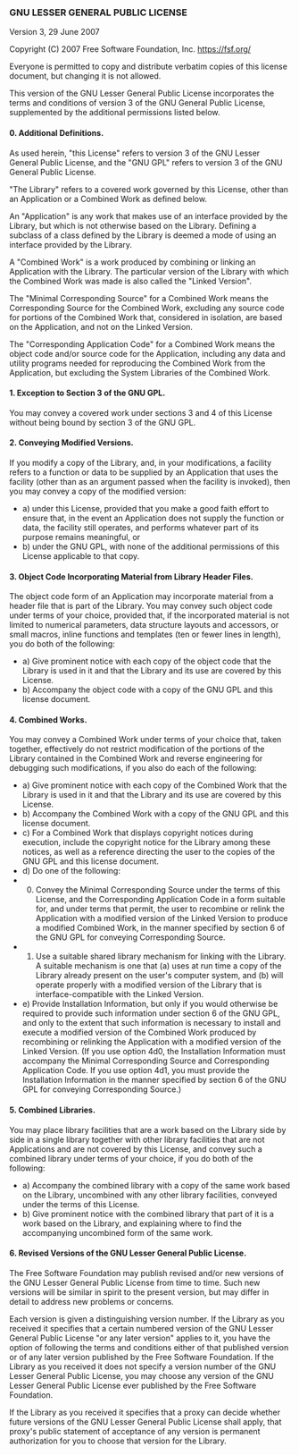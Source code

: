 ### GNU LESSER GENERAL PUBLIC LICENSE

Version 3, 29 June 2007

Copyright (C) 2007 Free Software Foundation, Inc.
<https://fsf.org/>

Everyone is permitted to copy and distribute verbatim copies of this license document, but changing it is not allowed.

This version of the GNU Lesser General Public License incorporates the terms and conditions of version 3 of the GNU
General Public License, supplemented by the additional permissions listed below.

#### 0. Additional Definitions.

As used herein, "this License" refers to version 3 of the GNU Lesser General Public License, and the "GNU GPL" refers to
version 3 of the GNU General Public License.

"The Library" refers to a covered work governed by this License, other than an Application or a Combined Work as defined
below.

An "Application" is any work that makes use of an interface provided by the Library, but which is not otherwise based on
the Library. Defining a subclass of a class defined by the Library is deemed a mode of using an interface provided by
the Library.

A "Combined Work" is a work produced by combining or linking an Application with the Library. The particular version of
the Library with which the Combined Work was made is also called the "Linked Version".

The "Minimal Corresponding Source" for a Combined Work means the Corresponding Source for the Combined Work, excluding
any source code for portions of the Combined Work that, considered in isolation, are based on the Application, and not
on the Linked Version.

The "Corresponding Application Code" for a Combined Work means the object code and/or source code for the Application,
including any data and utility programs needed for reproducing the Combined Work from the Application, but excluding the
System Libraries of the Combined Work.

#### 1. Exception to Section 3 of the GNU GPL.

You may convey a covered work under sections 3 and 4 of this License without being bound by section 3 of the GNU GPL.

#### 2. Conveying Modified Versions.

If you modify a copy of the Library, and, in your modifications, a facility refers to a function or data to be supplied
by an Application that uses the facility (other than as an argument passed when the facility is invoked), then you may
convey a copy of the modified version:

- a) under this License, provided that you make a good faith effort to ensure that, in the event an Application does not
  supply the function or data, the facility still operates, and performs whatever part of its purpose remains
  meaningful, or
- b) under the GNU GPL, with none of the additional permissions of this License applicable to that copy.

#### 3. Object Code Incorporating Material from Library Header Files.

The object code form of an Application may incorporate material from a header file that is part of the Library. You may
convey such object code under terms of your choice, provided that, if the incorporated material is not limited to
numerical parameters, data structure layouts and accessors, or small macros, inline functions and templates
(ten or fewer lines in length), you do both of the following:

- a) Give prominent notice with each copy of the object code that the Library is used in it and that the Library and its
  use are covered by this License.
- b) Accompany the object code with a copy of the GNU GPL and this license document.

#### 4. Combined Works.

You may convey a Combined Work under terms of your choice that, taken together, effectively do not restrict modification
of the portions of the Library contained in the Combined Work and reverse engineering for debugging such modifications,
if you also do each of the following:

- a) Give prominent notice with each copy of the Combined Work that the Library is used in it and that the Library and
  its use are covered by this License.
- b) Accompany the Combined Work with a copy of the GNU GPL and this license document.
- c) For a Combined Work that displays copyright notices during execution, include the copyright notice for the Library
  among these notices, as well as a reference directing the user to the copies of the GNU GPL and this license document.
- d) Do one of the following:
-
    0) Convey the Minimal Corresponding Source under the terms of this License, and the Corresponding Application Code
       in a form suitable for, and under terms that permit, the user to recombine or relink the Application with a
       modified version of the Linked Version to produce a modified Combined Work, in the manner specified by section 6
       of the GNU GPL for conveying Corresponding Source.
-
    1) Use a suitable shared library mechanism for linking with the Library. A suitable mechanism is one that (a) uses
       at run time a copy of the Library already present on the user's computer system, and (b) will operate properly
       with a modified version of the Library that is interface-compatible with the Linked Version.
- e) Provide Installation Information, but only if you would otherwise be required to provide such information under
  section 6 of the GNU GPL, and only to the extent that such information is necessary to install and execute a modified
  version of the Combined Work produced by recombining or relinking the Application with a modified version of the
  Linked Version. (If you use option 4d0, the Installation Information must accompany the Minimal Corresponding Source
  and Corresponding Application Code. If you use option 4d1, you must provide the Installation Information in the manner
  specified by section 6 of the GNU GPL for conveying Corresponding Source.)

#### 5. Combined Libraries.

You may place library facilities that are a work based on the Library side by side in a single library together with
other library facilities that are not Applications and are not covered by this License, and convey such a combined
library under terms of your choice, if you do both of the following:

- a) Accompany the combined library with a copy of the same work based on the Library, uncombined with any other library
  facilities, conveyed under the terms of this License.
- b) Give prominent notice with the combined library that part of it is a work based on the Library, and explaining
  where to find the accompanying uncombined form of the same work.

#### 6. Revised Versions of the GNU Lesser General Public License.

The Free Software Foundation may publish revised and/or new versions of the GNU Lesser General Public License from time
to time. Such new versions will be similar in spirit to the present version, but may differ in detail to address new
problems or concerns.

Each version is given a distinguishing version number. If the Library as you received it specifies that a certain
numbered version of the GNU Lesser General Public License "or any later version" applies to it, you have the option of
following the terms and conditions either of that published version or of any later version published by the Free
Software Foundation. If the Library as you received it does not specify a version number of the GNU Lesser General
Public License, you may choose any version of the GNU Lesser General Public License ever published by the Free Software
Foundation.

If the Library as you received it specifies that a proxy can decide whether future versions of the GNU Lesser General
Public License shall apply, that proxy's public statement of acceptance of any version is permanent authorization for
you to choose that version for the Library.